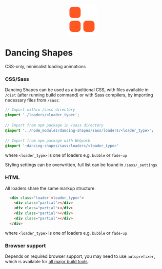 <div align="center">
  <img width="100" heigth="100" src="./dancing_shapes_icon.png">
</div>

# Dancing Shapes

CSS-only, minimalist loading animations

### CSS/Sass

Dancing Shapes can be used as a traditional CSS, with files available in `/dist` (after running build command) or with Sass compilers, by importing necessary files from `/sass`:

```scss
// Import within /sass directory
@import './loaders/<loader_type>';

// Import from npm package in /sass directory
@import '../node_modules/dancing-shapes/sass/loaders/<loader_type>';

// Import from npm package with Webpack
@import '~dancing-shapes/sass/loaders/<loader_type>'
```
where `<loader_type>` is one of loaders e.g. `bubble` or `fade-up`

Styling settings can be overwritten, full list can be found in `/sass/_settings`

### HTML

All loaders share the same markup structure:

```html
  <div class="loader <loader_type>">
    <div class="partial"></div>
    <div class="partial"></div>
    <div class="partial"></div>
    <div class="partial"></div>
  </div>
```

where `<loader_type>` is one of loaders e.g. `bubble` or `fade-up`

### Browser support

Depends on required browser support, you may need to use `autoprefixer`, which is available for [all major build tools](https://github.com/postcss/autoprefixer#usage).
